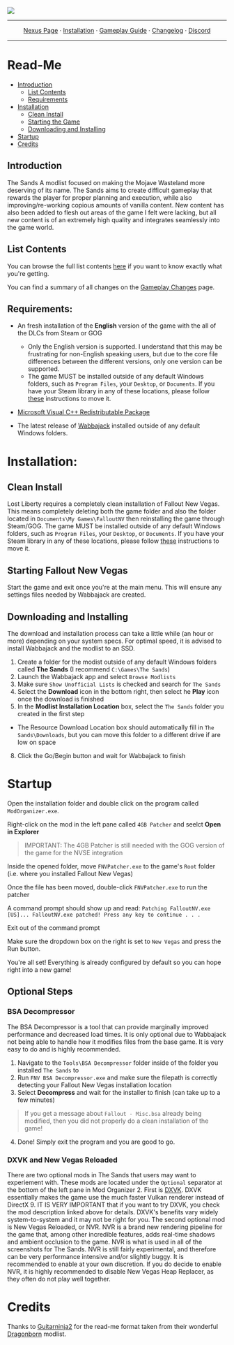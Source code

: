 <a href="https://www.nexusmods.com/newvegas/mods/81063"><img src="https://staticdelivery.nexusmods.com/mods/130/images/81063/81063-1683589677-1049224095.png" target="_blank"></a>

---

<p align="center">
  <a href="https://www.nexusmods.com/newvegas/mods/81063">Nexus Page</a> ·
  <a href="README.md">Installation</a> ·
  <a href="GAMEPLAY.md">Gameplay Guide</a> ·
  <a href="CHANGELOG.md">Changelog</a> ·
  <a href="https://discord.gg/VXvZWsxzEG">Discord</a>
</p>

---

# Read-Me

- [Introduction](#introduction)
  - [List Contents](#list-contents)
  - [Requirements](#requirements)
- [Installation](#installation)
    - [Clean Install](#clean-install)
    - [Starting the Game](#starting-fallout-new-vegas)
    - [Downloading and Installing](#downloading-and-installing)
- [Startup](#startup)
- [Credits](#credits)

## Introduction

The Sands A modlist focused on making the Mojave Wasteland more deserving of its name. The Sands aims to create difficult gameplay that rewards the player for proper planning and execution, while also improving/re-working copious amounts of vanilla content. New content has also been added to flesh out areas of the game I felt were lacking, but all new content is of an extremely high quality and integrates seamlessly into the game world.
## List Contents

You can browse the full list contents [here](https://loadorderlibrary.com/lists/the-sands) if you want to know exactly what you're getting.

You can find a summary of all changes on the [Gameplay Changes](GAMEPLAY.md) page.

## Requirements:

- An fresh installation of the **English** version of the game with the all of the DLCs from Steam or GOG
  * Only the English version is supported. I understand that this may be frustrating for non-English speaking users, but due to the core file differences between the different versions, only one version can be supported. 
  * The game MUST be installed outside of any default Windows folders, such as `Program Files`, your `Desktop`, or `Documents`. If you have your Steam library in any of these locations, please follow [these](https://github.com/LostDragonist/steam-library-setup-tool/wiki/Usage-Guide) instructions to move it.

- [Microsoft Visual C++ Redistributable Package](https://aka.ms/vs/16/release/vc_redist.x64.exe)

- The latest release of [Wabbajack](https://github.com/wabbajack-tools/wabbajack/releases) installed outside of any default Windows folders.

# Installation:

## Clean Install
Lost Liberty requires a completely clean installation of Fallout New Vegas. This means completely deleting both the game folder and also the folder located in `Documents\My Games\FalloutNV` then reinstalling the game through Steam/GOG. The game MUST be installed outside of any default Windows folders, such as `Program Files`, your `Desktop`, or `Documents`. If you have your Steam library in any of these locations, please follow [these](https://github.com/LostDragonist/steam-library-setup-tool/wiki/Usage-Guide) instructions to move it.

## Starting Fallout New Vegas
Start the game and exit once you're at the main menu. This will ensure any settings files needed by Wabbajack are created.

## Downloading and Installing

The download and installation process can take a little while (an hour or more) depending on your system specs. For optimal speed, it is advised to install Wabbajack and the modlist to an SSD.

1. Create a folder for the modist outside of any default Windows folders called **The Sands** (I recommend `C:\Games\The Sands`) 
3. Launch the Wabbajack app and select `Browse Modlists`
4. Make sure `Show Unofficial Lists` is checked and search for `The Sands`
5. Select the **Download** icon in the bottom right, then select he **Play** icon once the download is finished
7. In the **Modlist Installation Location** box, select the `The Sands` folder you created in the first step
  * The Resource Download Location box should automatically fill in `The Sands\Downloads`, but you can move this folder to a different drive if are low on space
8. Click the Go/Begin button and wait for Wabbajack to finish

# Startup

Open the installation folder and double click on the program called `ModOrganizer.exe`.

Right-click on the mod in the left pane called `4GB Patcher` and seelct **Open in Explorer**

> IMPORTANT: The 4GB Patcher is still needed with the GOG version of the game for the NVSE integration

Inside the opened folder, move `FNVPatcher.exe` to the game's `Root` folder (i.e. where you installed Fallout New Vegas)

Once the file has been moved, double-click `FNVPatcher.exe` to run the patcher 

A command prompt should show up and read:
`Patching FalloutNV.exe [US]...
FalloutNV.exe patched!
Press any key to continue . . .`

Exit out of the command prompt

Make sure the dropdown box on the right is set to `New Vegas` and press the Run button.

You're all set! Everything is already configured by default so you can hope right into a new game!

## Optional Steps

### BSA Decompressor

The BSA Decompressor is a tool that can provide marginally improved performance and decreased load times. It is only optional due to Wabbajack not being able to handle how it modifies files from the base game. It is very easy to do and is highly recommended.

1. Navigate to the `Tools\BSA Decompressor` folder inside of the folder you installed `The Sands` to
2. Run `FNV BSA Decompressor.exe` and make sure the filepath is correctly detecting your Fallout New Vegas installation location
3. Select **Decompress** and wait for the installer to finish (can take up to a few minutes)
  > If you get a message about `Fallout - Misc.bsa` already being modified, then you did not properly do a clean installation of the game!
4. Done! Simply exit the program and you are good to go.

### DXVK and New Vegas Reloaded

There are two optional mods in The Sands that users may want to experiement with. These mods are located under the `Optional` separator at the bottom of the left pane in Mod Organizer 2. First is [DXVK](https://www.nexusmods.com/newvegas/mods/79299). DXVK essentially makes the game use the much faster Vulkan renderer instead of DirectX 9. IT IS VERY IMPORTANT that if you want to try DXVK, you check the mod description linked above for details. DXVK's benefits vary widely system-to-system and it may not be right for you. The second optional mod is New Vegas Reloaded, or NVR. NVR is a brand new rendering pipeline for the game that, among other incredible features, adds real-time shadows and ambient occlusion to the game. NVR is what is used in all of the screenshots for The Sands. NVR is still fairly experimental, and therefore can be very performance intensive and/or slightly buggy. It is recommended to enable at your own discretion. If you do decide to enable NVR, it is highly recommended to disable New Vegas Heap Replacer, as they often do not play well together.

# Credits

Thanks to [Guitarninja2](https://github.com/Lost-Outpost/dragonborn/commits?author=Guitarninja2) for the read-me format taken from their wonderful [Dragonborn](https://github.com/Lost-Outpost/dragonborn) modlist.
